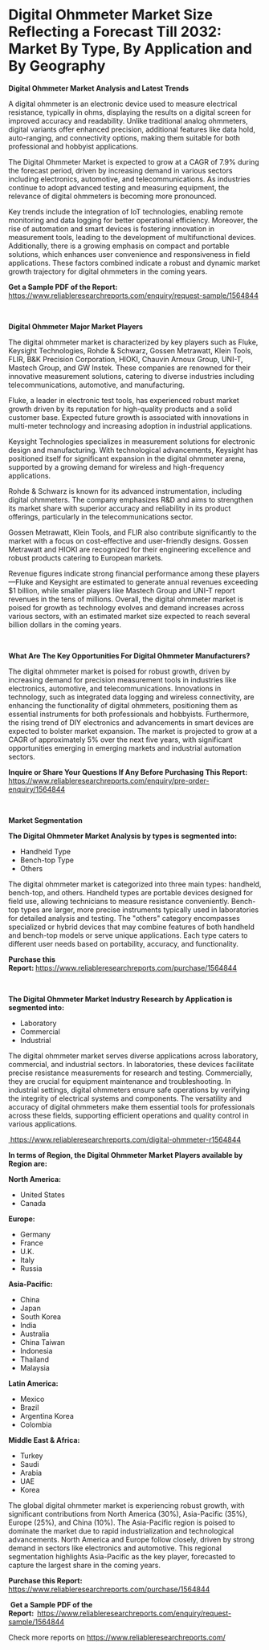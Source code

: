 <p><h1>Digital Ohmmeter Market Size Reflecting a Forecast Till 2032: Market By Type, By Application and By Geography</h1></p><p><strong>Digital Ohmmeter Market Analysis and Latest Trends</strong></p>
<p><p>A digital ohmmeter is an electronic device used to measure electrical resistance, typically in ohms, displaying the results on a digital screen for improved accuracy and readability. Unlike traditional analog ohmmeters, digital variants offer enhanced precision, additional features like data hold, auto-ranging, and connectivity options, making them suitable for both professional and hobbyist applications.</p><p>The Digital Ohmmeter Market is expected to grow at a CAGR of 7.9% during the forecast period, driven by increasing demand in various sectors including electronics, automotive, and telecommunications. As industries continue to adopt advanced testing and measuring equipment, the relevance of digital ohmmeters is becoming more pronounced. </p><p>Key trends include the integration of IoT technologies, enabling remote monitoring and data logging for better operational efficiency. Moreover, the rise of automation and smart devices is fostering innovation in measurement tools, leading to the development of multifunctional devices. Additionally, there is a growing emphasis on compact and portable solutions, which enhances user convenience and responsiveness in field applications. These factors combined indicate a robust and dynamic market growth trajectory for digital ohmmeters in the coming years.</p></p>
<p><strong>Get a Sample PDF of the Report:&nbsp;</strong> <a href="https://www.reliableresearchreports.com/enquiry/request-sample/1564844?utm_campaign=2445&utm_medium=2&utm_source=Github&utm_content=ia&utm_term=22022025&utm_id=digital-ohmmeter">https://www.reliableresearchreports.com/enquiry/request-sample/1564844</a></p>
<p>&nbsp;</p>
<p><strong>Digital Ohmmeter Major Market Players</strong></p>
<p><p>The digital ohmmeter market is characterized by key players such as Fluke, Keysight Technologies, Rohde & Schwarz, Gossen Metrawatt, Klein Tools, FLIR, B&K Precision Corporation, HIOKI, Chauvin Arnoux Group, UNI-T, Mastech Group, and GW Instek. These companies are renowned for their innovative measurement solutions, catering to diverse industries including telecommunications, automotive, and manufacturing.</p><p>Fluke, a leader in electronic test tools, has experienced robust market growth driven by its reputation for high-quality products and a solid customer base. Expected future growth is associated with innovations in multi-meter technology and increasing adoption in industrial applications.</p><p>Keysight Technologies specializes in measurement solutions for electronic design and manufacturing. With technological advancements, Keysight has positioned itself for significant expansion in the digital ohmmeter arena, supported by a growing demand for wireless and high-frequency applications. </p><p>Rohde & Schwarz is known for its advanced instrumentation, including digital ohmmeters. The company emphasizes R&D and aims to strengthen its market share with superior accuracy and reliability in its product offerings, particularly in the telecommunications sector.</p><p>Gossen Metrawatt, Klein Tools, and FLIR also contribute significantly to the market with a focus on cost-effective and user-friendly designs. Gossen Metrawatt and HIOKI are recognized for their engineering excellence and robust products catering to European markets.</p><p>Revenue figures indicate strong financial performance among these players—Fluke and Keysight are estimated to generate annual revenues exceeding $1 billion, while smaller players like Mastech Group and UNI-T report revenues in the tens of millions. Overall, the digital ohmmeter market is poised for growth as technology evolves and demand increases across various sectors, with an estimated market size expected to reach several billion dollars in the coming years.</p></p>
<p>&nbsp;</p>
<p><strong>What Are The Key Opportunities For Digital Ohmmeter Manufacturers?</strong></p>
<p><p>The digital ohmmeter market is poised for robust growth, driven by increasing demand for precision measurement tools in industries like electronics, automotive, and telecommunications. Innovations in technology, such as integrated data logging and wireless connectivity, are enhancing the functionality of digital ohmmeters, positioning them as essential instruments for both professionals and hobbyists. Furthermore, the rising trend of DIY electronics and advancements in smart devices are expected to bolster market expansion. The market is projected to grow at a CAGR of approximately 5% over the next five years, with significant opportunities emerging in emerging markets and industrial automation sectors.</p></p>
<p><strong>Inquire or Share Your Questions If Any Before Purchasing This Report:</strong> <a href="https://www.reliableresearchreports.com/enquiry/pre-order-enquiry/1564844?utm_campaign=2445&utm_medium=2&utm_source=Github&utm_content=ia&utm_term=22022025&utm_id=digital-ohmmeter">https://www.reliableresearchreports.com/enquiry/pre-order-enquiry/1564844</a></p>
<p>&nbsp;</p>
<p><strong>Market Segmentation</strong></p>
<p><strong>The Digital Ohmmeter Market Analysis by types is segmented into:</strong></p>
<p><ul><li>Handheld Type</li><li>Bench-top Type</li><li>Others</li></ul></p>
<p><p>The digital ohmmeter market is categorized into three main types: handheld, bench-top, and others. Handheld types are portable devices designed for field use, allowing technicians to measure resistance conveniently. Bench-top types are larger, more precise instruments typically used in laboratories for detailed analysis and testing. The "others" category encompasses specialized or hybrid devices that may combine features of both handheld and bench-top models or serve unique applications. Each type caters to different user needs based on portability, accuracy, and functionality.</p></p>
<p><strong>Purchase this Report:&nbsp;</strong><a href="https://www.reliableresearchreports.com/purchase/1564844?utm_campaign=2445&utm_medium=2&utm_source=Github&utm_content=ia&utm_term=22022025&utm_id=digital-ohmmeter">https://www.reliableresearchreports.com/purchase/1564844</a></p>
<p>&nbsp;</p>
<p><strong>The Digital Ohmmeter Market Industry Research by Application is segmented into:</strong></p>
<p><ul><li>Laboratory</li><li>Commercial</li><li>Industrial</li></ul></p>
<p><p>The digital ohmmeter market serves diverse applications across laboratory, commercial, and industrial sectors. In laboratories, these devices facilitate precise resistance measurements for research and testing. Commercially, they are crucial for equipment maintenance and troubleshooting. In industrial settings, digital ohmmeters ensure safe operations by verifying the integrity of electrical systems and components. The versatility and accuracy of digital ohmmeters make them essential tools for professionals across these fields, supporting efficient operations and quality control in various applications.</p></p>
<p><a href="https://www.reliableresearchreports.com/digital-ohmmeter-r1564844?utm_campaign=2445&utm_medium=2&utm_source=Github&utm_content=ia&utm_term=22022025&utm_id=digital-ohmmeter">&nbsp;https://www.reliableresearchreports.com/digital-ohmmeter-r1564844</a></p>
<p><strong>In terms of Region, the Digital Ohmmeter Market Players available by Region are:</strong></p>
<p>
    <p> <strong> North America: </strong>
        <ul>
            <li>United States</li>
            <li>Canada</li>
        </ul>
        </p> 
    <p> <strong> Europe: </strong>
        <ul>
            <li>Germany</li>
            <li>France</li>
            <li>U.K.</li>
            <li>Italy</li>
            <li>Russia</li>
        </ul>
        </p> 
    <p> <strong> Asia-Pacific: </strong>
        <ul>
            <li>China</li>
            <li>Japan</li>
            <li>South Korea</li>
            <li>India</li>
            <li>Australia</li>
            <li>China Taiwan</li>
            <li>Indonesia</li>
            <li>Thailand</li>
            <li>Malaysia</li>
        </ul>
        </p> 
    <p> <strong> Latin America: </strong>
        <ul>
            <li>Mexico</li>
            <li>Brazil</li>
            <li>Argentina Korea</li>
            <li>Colombia</li>
        </ul>
        </p> 
    <p> <strong> Middle East & Africa: </strong>
        <ul>
            <li>Turkey</li>
            <li>Saudi</li>
            <li>Arabia</li>
            <li>UAE</li>
            <li>Korea</li>
        </ul>
    </p>
    </p>
<p><p>The global digital ohmmeter market is experiencing robust growth, with significant contributions from North America (30%), Asia-Pacific (35%), Europe (25%), and China (10%). The Asia-Pacific region is poised to dominate the market due to rapid industrialization and technological advancements. North America and Europe follow closely, driven by strong demand in sectors like electronics and automotive. This regional segmentation highlights Asia-Pacific as the key player, forecasted to capture the largest share in the coming years.</p></p>
<p><strong>Purchase this Report: </strong><a href="https://www.reliableresearchreports.com/purchase/1564844?utm_campaign=2445&utm_medium=2&utm_source=Github&utm_content=ia&utm_term=22022025&utm_id=digital-ohmmeter">https://www.reliableresearchreports.com/purchase/1564844</a></p>
<p>&nbsp;<strong>Get a Sample PDF of the Report:&nbsp;&nbsp;</strong><a href="https://www.reliableresearchreports.com/enquiry/request-sample/1564844?utm_campaign=2445&utm_medium=2&utm_source=Github&utm_content=ia&utm_term=22022025&utm_id=digital-ohmmeter">https://www.reliableresearchreports.com/enquiry/request-sample/1564844</a></p>
<p><strong></strong></p>
<p>Check more reports on <a href="https://www.reliableresearchreports.com/?utm_campaign=2445&utm_medium=2&utm_source=Github&utm_content=ia&utm_term=22022025&utm_id=digital-ohmmeter">https://www.reliableresearchreports.com/</a></p>